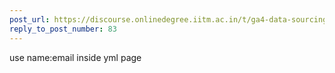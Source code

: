 ```yaml
---
post_url: https://discourse.onlinedegree.iitm.ac.in/t/ga4-data-sourcing-discussion-thread-tds-jan-2025/165959/84
reply_to_post_number: 83
---
```

use name:email inside yml page